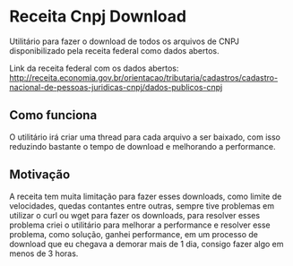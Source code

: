 # Receita Cnpj Download
Utilitário para fazer o download de todos os arquivos de CNPJ disponibilizado pela receita federal como dados abertos.

Link da receita federal com os dados abertos:
http://receita.economia.gov.br/orientacao/tributaria/cadastros/cadastro-nacional-de-pessoas-juridicas-cnpj/dados-publicos-cnpj


## Como funciona

O utilitário irá criar uma thread para cada arquivo a ser baixado, com isso reduzindo bastante o tempo de download e melhorando a performance.

## Motivação

A receita tem muita limitação para fazer esses downloads, como limite de velocidades, quedas contantes entre outras, sempre tive problemas em utilizar o curl ou wget para fazer os downloads, para resolver esses problema criei o utilitário para melhorar a performance e resolver esse problema, como solução, ganhei performance, em um processo de download que eu chegava a demorar mais de 1 dia, consigo fazer algo em menos de 3 horas.

